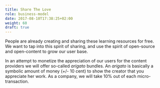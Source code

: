 ```yaml
---
title: Share The Love
role: business-model
date: 2017-08-10T17:38:25+02:00
weight: 60
draft: true
---
```

People are already creating and sharing these learning resources for free. We 
want to tap into this spirit of sharing, and use the spirit of open-source and
open-content to grow our user base.

In an attempt to monetize the appreciation of our users for the content 
providers we will offer so-called *arigato* bundles. An *arigato* is basically 
a symbolic amount of money (+/- 10 cent) to show the creator that you 
appreciate her  work. As a company, we will take 10% out of each 
micro-transaction.
